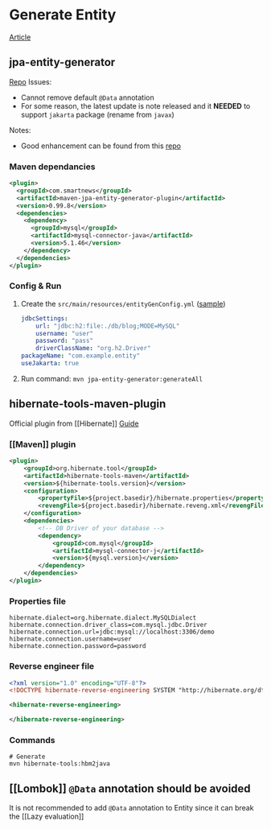 # Generate Entity
[Article](https://stackoverflow.com/questions/14956665/generate-jpa2-entities-from-existing-database-using-maven)

## jpa-entity-generator
[Repo](https://github.com/smartnews/jpa-entity-generator)
Issues:
- Cannot remove default `@Data` annotation
- For some reason, the latest update is note released and it **NEEDED** to support `jakarta` package (rename from `javax`)

Notes:
- Good enhancement can be found from this [repo](https://github.com/pierrickrouxel/jpa-entity-generator/tree/main)

### Maven dependancies
```xml
<plugin>
  <groupId>com.smartnews</groupId>
  <artifactId>maven-jpa-entity-generator-plugin</artifactId>
  <version>0.99.8</version>
  <dependencies>
    <dependency>
      <groupId>mysql</groupId>
      <artifactId>mysql-connector-java</artifactId>
      <version>5.1.46</version>
    </dependency>
  </dependencies>
</plugin>
```

### Config & Run
1. Create the `src/main/resources/entityGenConfig.yml` ([sample](https://raw.githubusercontent.com/smartnews/jpa-entity-generator/6cca92a226d5225b2d8316bc205b77941f86281e/src/test/resources/entityGenConfig4.yml))
	```yaml title="src/main/resources/entityGenConfig.yml"
	jdbcSettings:
		url: "jdbc:h2:file:./db/blog;MODE=MySQL"
		username: "user"
		password: "pass"
		driverClassName: "org.h2.Driver"
	packageName: "com.example.entity"
	useJakarta: true
    ```
2. Run command: `mvn jpa-entity-generator:generateAll`

## hibernate-tools-maven-plugin
Official plugin from [[Hibernate]]
[Guide](https://web.archive.org/web/20201013105933/https://jonamlabs.com/how-to-use-hibernate-tools-maven-plugin-to-generate-jpa-entities-from-an-existing-database/)

### [[Maven]] plugin
```xml
<plugin>  
    <groupId>org.hibernate.tool</groupId>  
    <artifactId>hibernate-tools-maven</artifactId>  
    <version>${hibernate-tools.version}</version>  
    <configuration>  
        <propertyFile>${project.basedir}/hibernate.properties</propertyFile>  
        <revengFile>${project.basedir}/hibernate.reveng.xml</revengFile>  
    </configuration>  
    <dependencies>  
        <!-- DB Driver of your database -->  
        <dependency>  
            <groupId>com.mysql</groupId>  
            <artifactId>mysql-connector-j</artifactId>  
            <version>${mysql.version}</version>  
        </dependency>  
    </dependencies>  
</plugin>
```

### Properties file
```properties
hibernate.dialect=org.hibernate.dialect.MySQLDialect
hibernate.connection.driver_class=com.mysql.jdbc.Driver
hibernate.connection.url=jdbc:mysql://localhost:3306/demo
hibernate.connection.username=user
hibernate.connection.password=password
```

### Reverse engineer file
```xml
<?xml version="1.0" encoding="UTF-8"?>
<!DOCTYPE hibernate-reverse-engineering SYSTEM "http://hibernate.org/dtd/hibernate-reverse-engineering-3.0.dtd" >

<hibernate-reverse-engineering>

</hibernate-reverse-engineering>
```

### Commands
```shell
# Generate
mvn hibernate-tools:hbm2java
```
## [[Lombok]] `@Data` annotation should be avoided
It is not recommended to add `@Data` annotation to Entity since it can break the [[Lazy evaluation]]